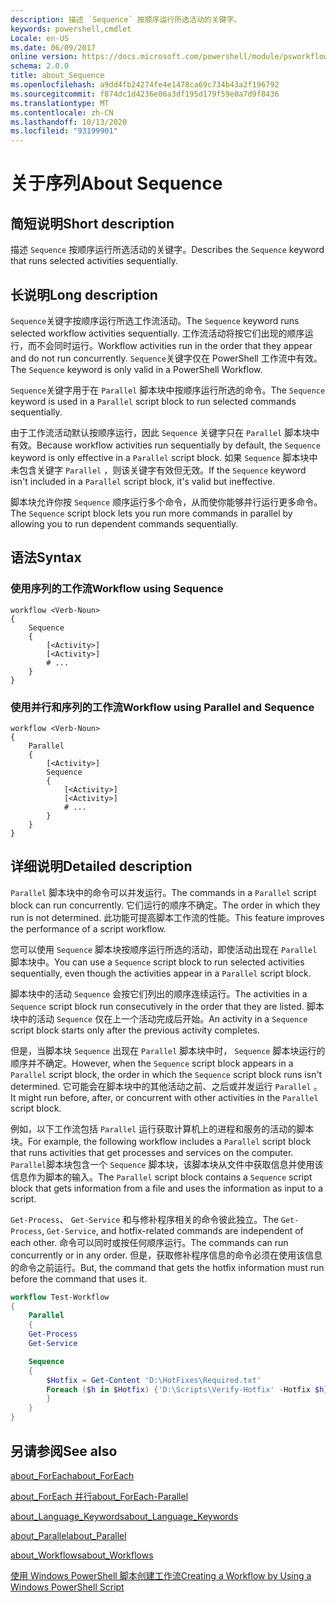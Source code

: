 ```yaml
---
description: 描述 `Sequence` 按顺序运行所选活动的关键字。
keywords: powershell,cmdlet
Locale: en-US
ms.date: 06/09/2017
online version: https://docs.microsoft.com/powershell/module/psworkflow/about/about_sequence?view=powershell-5.1&WT.mc_id=ps-gethelp
schema: 2.0.0
title: about_Sequence
ms.openlocfilehash: a9dd4fb24274fe4e1478ca69c734b43a2f196792
ms.sourcegitcommit: f874dc1d4236e06a3df195d179f59e0a7d9f8436
ms.translationtype: MT
ms.contentlocale: zh-CN
ms.lasthandoff: 10/13/2020
ms.locfileid: "93199901"
---
```

# <a name="about-sequence"></a><span data-ttu-id="73699-104">关于序列</span><span class="sxs-lookup"><span data-stu-id="73699-104">About Sequence</span></span>

## <a name="short-description"></a><span data-ttu-id="73699-105">简短说明</span><span class="sxs-lookup"><span data-stu-id="73699-105">Short description</span></span>

<span data-ttu-id="73699-106">描述 `Sequence` 按顺序运行所选活动的关键字。</span><span class="sxs-lookup"><span data-stu-id="73699-106">Describes the `Sequence` keyword that runs selected activities sequentially.</span></span>

## <a name="long-description"></a><span data-ttu-id="73699-107">长说明</span><span class="sxs-lookup"><span data-stu-id="73699-107">Long description</span></span>

<span data-ttu-id="73699-108">`Sequence`关键字按顺序运行所选工作流活动。</span><span class="sxs-lookup"><span data-stu-id="73699-108">The `Sequence` keyword runs selected workflow activities sequentially.</span></span> <span data-ttu-id="73699-109">工作流活动将按它们出现的顺序运行，而不会同时运行。</span><span class="sxs-lookup"><span data-stu-id="73699-109">Workflow activities run in the order that they appear and do not run concurrently.</span></span> <span data-ttu-id="73699-110">`Sequence`关键字仅在 PowerShell 工作流中有效。</span><span class="sxs-lookup"><span data-stu-id="73699-110">The `Sequence` keyword is only valid in a PowerShell Workflow.</span></span>

<span data-ttu-id="73699-111">`Sequence`关键字用于在 `Parallel` 脚本块中按顺序运行所选的命令。</span><span class="sxs-lookup"><span data-stu-id="73699-111">The `Sequence` keyword is used in a `Parallel` script block to run selected commands sequentially.</span></span>

<span data-ttu-id="73699-112">由于工作流活动默认按顺序运行，因此 `Sequence` 关键字只在 `Parallel` 脚本块中有效。</span><span class="sxs-lookup"><span data-stu-id="73699-112">Because workflow activities run sequentially by default, the `Sequence` keyword is only effective in a `Parallel` script block.</span></span> <span data-ttu-id="73699-113">如果 `Sequence` 脚本块中未包含关键字 `Parallel` ，则该关键字有效但无效。</span><span class="sxs-lookup"><span data-stu-id="73699-113">If the `Sequence` keyword isn't included in a `Parallel` script block, it's valid but ineffective.</span></span>

<span data-ttu-id="73699-114">脚本块允许你按 `Sequence` 顺序运行多个命令，从而使你能够并行运行更多命令。</span><span class="sxs-lookup"><span data-stu-id="73699-114">The `Sequence` script block lets you run more commands in parallel by allowing you to run dependent commands sequentially.</span></span>

## <a name="syntax"></a><span data-ttu-id="73699-115">语法</span><span class="sxs-lookup"><span data-stu-id="73699-115">Syntax</span></span>

### <a name="workflow-using-sequence"></a><span data-ttu-id="73699-116">使用序列的工作流</span><span class="sxs-lookup"><span data-stu-id="73699-116">Workflow using Sequence</span></span>

```
workflow <Verb-Noun>
{
    Sequence
    {
        [<Activity>]
        [<Activity>]
        # ...
    }
}
```

### <a name="workflow-using-parallel-and-sequence"></a><span data-ttu-id="73699-117">使用并行和序列的工作流</span><span class="sxs-lookup"><span data-stu-id="73699-117">Workflow using Parallel and Sequence</span></span>

```
workflow <Verb-Noun>
{
    Parallel
    {
        [<Activity>]
        Sequence
        {
            [<Activity>]
            [<Activity>]
            # ...
        }
    }
}
```

## <a name="detailed-description"></a><span data-ttu-id="73699-118">详细说明</span><span class="sxs-lookup"><span data-stu-id="73699-118">Detailed description</span></span>

<span data-ttu-id="73699-119">`Parallel` 脚本块中的命令可以并发运行。</span><span class="sxs-lookup"><span data-stu-id="73699-119">The commands in a `Parallel` script block can run concurrently.</span></span> <span data-ttu-id="73699-120">它们运行的顺序不确定。</span><span class="sxs-lookup"><span data-stu-id="73699-120">The order in which they run is not determined.</span></span> <span data-ttu-id="73699-121">此功能可提高脚本工作流的性能。</span><span class="sxs-lookup"><span data-stu-id="73699-121">This feature improves the performance of a script workflow.</span></span>

<span data-ttu-id="73699-122">您可以使用 `Sequence` 脚本块按顺序运行所选的活动，即使活动出现在 `Parallel` 脚本块中。</span><span class="sxs-lookup"><span data-stu-id="73699-122">You can use a `Sequence` script block to run selected activities sequentially, even though the activities appear in a `Parallel` script block.</span></span>

<span data-ttu-id="73699-123">脚本块中的活动 `Sequence` 会按它们列出的顺序连续运行。</span><span class="sxs-lookup"><span data-stu-id="73699-123">The activities in a `Sequence` script block run consecutively in the order that they are listed.</span></span> <span data-ttu-id="73699-124">脚本块中的活动 `Sequence` 仅在上一个活动完成后开始。</span><span class="sxs-lookup"><span data-stu-id="73699-124">An activity in a `Sequence` script block starts only after the previous activity completes.</span></span>

<span data-ttu-id="73699-125">但是，当脚本块 `Sequence` 出现在 `Parallel` 脚本块中时， `Sequence` 脚本块运行的顺序并不确定。</span><span class="sxs-lookup"><span data-stu-id="73699-125">However, when the `Sequence` script block appears in a `Parallel` script block, the order in which the `Sequence` script block runs isn't determined.</span></span> <span data-ttu-id="73699-126">它可能会在脚本块中的其他活动之前、之后或并发运行 `Parallel` 。</span><span class="sxs-lookup"><span data-stu-id="73699-126">It might run before, after, or concurrent with other activities in the `Parallel` script block.</span></span>

<span data-ttu-id="73699-127">例如，以下工作流包括 `Parallel` 运行获取计算机上的进程和服务的活动的脚本块。</span><span class="sxs-lookup"><span data-stu-id="73699-127">For example, the following workflow includes a `Parallel` script block that runs activities that get processes and services on the computer.</span></span> <span data-ttu-id="73699-128">`Parallel`脚本块包含一个 `Sequence` 脚本块，该脚本块从文件中获取信息并使用该信息作为脚本的输入。</span><span class="sxs-lookup"><span data-stu-id="73699-128">The `Parallel` script block contains a `Sequence` script block that gets information from a file and uses the information as input to a script.</span></span>

<span data-ttu-id="73699-129">`Get-Process`、 `Get-Service` 和与修补程序相关的命令彼此独立。</span><span class="sxs-lookup"><span data-stu-id="73699-129">The `Get-Process`, `Get-Service`, and hotfix-related commands are independent of each other.</span></span> <span data-ttu-id="73699-130">命令可以同时或按任何顺序运行。</span><span class="sxs-lookup"><span data-stu-id="73699-130">The commands can run concurrently or in any order.</span></span> <span data-ttu-id="73699-131">但是，获取修补程序信息的命令必须在使用该信息的命令之前运行。</span><span class="sxs-lookup"><span data-stu-id="73699-131">But, the command that gets the hotfix information must run before the command that uses it.</span></span>

```powershell
workflow Test-Workflow
{
    Parallel
    {
    Get-Process
    Get-Service

    Sequence
    {
        $Hotfix = Get-Content 'D:\HotFixes\Required.txt'
        Foreach ($h in $Hotfix) {'D:\Scripts\Verify-Hotfix' -Hotfix $h}
        }
    }
}
```

## <a name="see-also"></a><span data-ttu-id="73699-132">另请参阅</span><span class="sxs-lookup"><span data-stu-id="73699-132">See also</span></span>

[<span data-ttu-id="73699-133">about_ForEach</span><span class="sxs-lookup"><span data-stu-id="73699-133">about_ForEach</span></span>](../../Microsoft.PowerShell.Core/About/about_Foreach.md)

[<span data-ttu-id="73699-134">about_ForEach 并行</span><span class="sxs-lookup"><span data-stu-id="73699-134">about_ForEach-Parallel</span></span>](about_ForEach-Parallel.md)

[<span data-ttu-id="73699-135">about_Language_Keywords</span><span class="sxs-lookup"><span data-stu-id="73699-135">about_Language_Keywords</span></span>](../../Microsoft.PowerShell.Core/About/about_Language_Keywords.md)

[<span data-ttu-id="73699-136">about_Parallel</span><span class="sxs-lookup"><span data-stu-id="73699-136">about_Parallel</span></span>](about_Parallel.md)

[<span data-ttu-id="73699-137">about_Workflows</span><span class="sxs-lookup"><span data-stu-id="73699-137">about_Workflows</span></span>](about_Workflows.md)

[<span data-ttu-id="73699-138">使用 Windows PowerShell 脚本创建工作流</span><span class="sxs-lookup"><span data-stu-id="73699-138">Creating a Workflow by Using a Windows PowerShell Script</span></span>](/previous-versions/powershell/scripting/developer/workflow/creating-a-workflow-by-using-a-windows-powershell-script)

